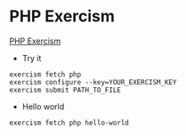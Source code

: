 # PHP Exercism
[PHP Exercism](http://www.exercism.io/languages/php/about)

- Try it
```
exercism fetch php
exercism configure --key=YOUR_EXERCISM_KEY
exercism submit PATH_TO_FILE
```

- Hello world
```
exercism fetch php hello-world
```
